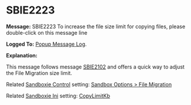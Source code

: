 # SBIE2223

**Message:** SBIE2223 To increase the file size limit for copying files, please double-click on this message line

**Logged To:** [Popup Message Log](PopupMessageLog.md).

**Explanation:**

This message follows message [SBIE2102](SBIE2102.md) and offers a quick way to adjust the File Migration size limit.

Related [Sandboxie Control](SP_SBControl.md) setting: [Sandbox Options > File Migration](FileMigrationSettings.md)

Related [Sandboxie Ini](SandboxieIni.md) setting: [CopyLimitKb](CopyLimitKb.md)
